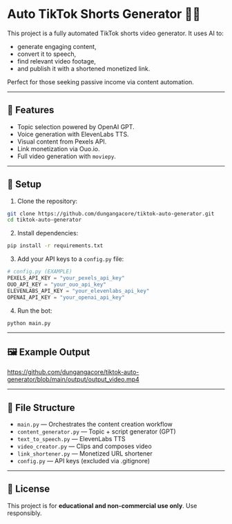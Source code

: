 # Auto TikTok Shorts Generator 🎥🤖

This project is a fully automated TikTok shorts video generator. It uses AI to:
- generate engaging content,
- convert it to speech,
- find relevant video footage,
- and publish it with a shortened monetized link.

Perfect for those seeking passive income via content automation.

---

## 🧠 Features

- Topic selection powered by OpenAI GPT.
- Voice generation with ElevenLabs TTS.
- Visual content from Pexels API.
- Link monetization via Ouo.io.
- Full video generation with `moviepy`.

---

## 🚀 Setup

1. Clone the repository:
```bash
git clone https://github.com/dungangacore/tiktok-auto-generator.git
cd tiktok-auto-generator
```

2. Install dependencies:
```bash
pip install -r requirements.txt
```

3. Add your API keys to a `config.py` file:
```python
# config.py (EXAMPLE)
PEXELS_API_KEY = "your_pexels_api_key"
OUO_API_KEY = "your_ouo_api_key"
ELEVENLABS_API_KEY = "your_elevenlabs_api_key"
OPENAI_API_KEY = "your_openai_api_key"
```

4. Run the bot:
```bash
python main.py
```

---

## 🖼️ Example Output

https://github.com/dungangacore/tiktok-auto-generator/blob/main/output/output_video.mp4

---

## 📁 File Structure

- `main.py` — Orchestrates the content creation workflow
- `content_generator.py` — Topic + script generator (GPT)
- `text_to_speech.py` — ElevenLabs TTS
- `video_creator.py` — Clips and composes video
- `link_shortener.py` — Monetized URL shortener
- `config.py` — API keys (excluded via .gitignore)

---

## 📄 License

This project is for **educational and non-commercial use only**. Use responsibly.
